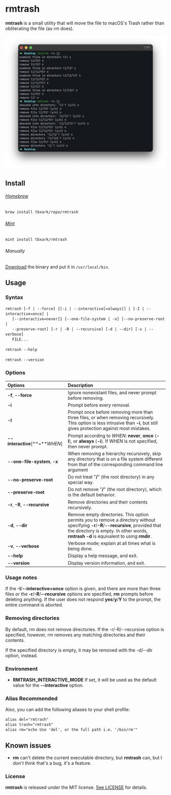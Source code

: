 # rmtrash

**rmtrash** is a small utility that will move the file to macOS's Trash rather than obliterating the file (as rm does).

![](preview.png)

## Install

###### [Homebrew](https://brew.sh)

```sh
brew install tbxark/repo/rmtrash
```

###### [Mint](https://github.com/yonaskolb/Mint)

```sh
mint install tbxark/rmtrash
```

###### Manually

[Download](https://github.com/TBXark/rmtrash/releases/latest) the binary and put it in `/usr/local/bin`.


## Usage


### Syntax

```
rmtrash [-f | --force] {[-i | --interactive[=always]] | [-I | --interactive=once] |
   [--interactive=never]} [--one-file-system | -x] [--no-preserve-root |
   --preserve-root] [-r | -R | --recursive] [-d | --dir] [-v | --verbose] 
   FILE...

rmtrash --help

rmtrash --version
```

### Options

| Options                         | Description                                                  |
| :------------------------------ | :----------------------------------------------------------- |
| **-f**, **--force**             | Ignore nonexistant files, and never prompt before removing.  |
| **-i**                          | Prompt before every removal.                                 |
| **-I**                          | Prompt once before removing more than three files, or when removing recursively. This option is less intrusive than **-i**, but still gives protection against most mistakes. |
| **--interactive**[**=***WHEN*]  | Prompt according to *WHEN*: **never**, **once** (**-I**), or **always** (**-i**). If *WHEN* is not specified, then never prompt. |
| **--one-file-system**, **-x**   | When removing a hierarchy recursively, skip any directory that is on a file system different from that of the corresponding command line argument |
| **--no-preserve-root**          | Do not treat "**/**" (the root directory) in any special way. |
| **--preserve-root**             | Do not remove "**/**" (the root directory), which is the default behavior. |
| **-r**, **-R**, **--recursive** | Remove directories and their contents recursively.           |
| **-d**, **--dir**               | Remove empty directories. This option permits you to remove a directory without specifying **-r**/**-R**/**--recursive**, provided that the directory is empty. In other words, **rmtrash -d** is equivalent to using **rmdir**. |
| **-v**, **--verbose**           | Verbose mode; explain at all times what is being done.       |
| **--help**                      | Display a help message, and exit.                            |
| **--version**                   | Display version information, and exit.                       |


### Usage notes

If the **-I**/**--interactive=once** option is given, and there are more than three files or the **-r**/**-R**/**--recursive** options are specified, **rm** prompts before deleting anything. If the user does not respond **yes**/**y**/**Y** to the prompt, the entire command is aborted.


### Removing directories

By default, rm does not remove directories. If the -r/-R/--recursive option is specified, however, rm removes any matching directories and their contents.

If the specified directory is empty, it may be removed with the -d/--dir option, instead.


### Environment

- **RMTRASH_INTERACTIVE_MODE** 
  If set, it will be used as the default value for the **--interactive** option.


### Alias Recommended 

Also, you can add the following aliases to your shell profile:

```shell
alias del="rmtrash"
alias trash="rmtrash"
alias rm="echo Use 'del', or the full path i.e. '/bin/rm'"
```



## Known issues

- **rm** can't delete the current executable directory, but **rmtrash** can, but I don't think that's a bug, it's a feature.

### License
**rmtrash** is released under the MIT license. [See LICENSE](LICENSE) for details.
